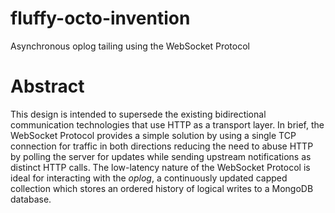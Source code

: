 # fluffy-octo-invention
Asynchronous oplog tailing using the WebSocket Protocol

# Abstract

This design is intended to supersede the existing bidirectional communication technologies that use HTTP as a transport layer. In brief, the WebSocket Protocol provides a simple solution by using a single TCP connection for traffic in both directions reducing the need to abuse HTTP by polling the server for updates while sending upstream notifications as distinct HTTP calls. The low-latency nature of the WebSocket Protocol is ideal for interacting with the *oplog*, a continuously updated capped collection which stores an ordered history of logical writes to a MongoDB database.
